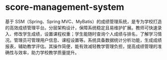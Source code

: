 # score-management-system
基于 SSM（Spring、Spring MVC、MyBatis）的成绩管理系统，是专为学校打造的高效成绩管理平台。分层架构设计，保障系统稳定且易维护扩展。教师可快速录入、修改学生成绩，设置课程权重；学生能随时查询个人成绩与排名，了解学习情况。管理员可管理用户信息、课程设置等。系统具备数据统计分析功能，生成成绩报表，辅助教学评估。其操作简便，能有效减轻教学管理负担，提高成绩管理的准确性与效率，助力学校教学质量提升。 
